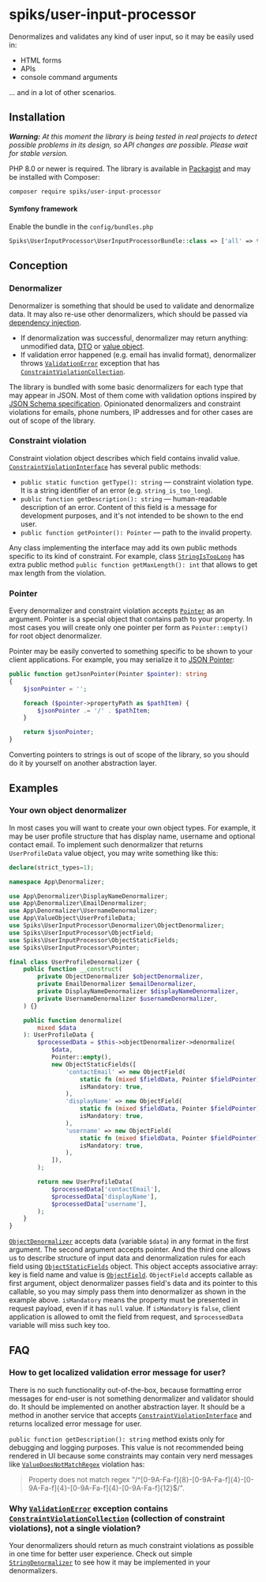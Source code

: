# spiks/user-input-processor

Denormalizes and validates any kind of user input, so it may be easily used in:

- HTML forms
- APIs
- console command arguments

... and in a lot of other scenarios.

## Installation

_**Warning:** At this moment the library is being tested in real projects to detect possible problems in its design, so API changes are possible. Please wait for stable version._

PHP 8.0 or newer is required. The library is available in [Packagist](https://packagist.org/packages/spiks/user-input-processor) and may be installed with Composer:

```console
composer require spiks/user-input-processor
```

#### Symfony framework

Enable the bundle in the `config/bundles.php`

```php
Spiks\UserInputProcessor\UserInputProcessorBundle::class => ['all' => true],
```

## Conception

### Denormalizer

Denormalizer is something that should be used to validate and denormalize data. It may also re-use other denormalizers, which should be passed via [dependency injection](https://en.wikipedia.org/wiki/Dependency_injection).

- If denormalization was successful, denormalizer may return anything: unmodified data, [DTO](https://en.wikipedia.org/wiki/Data_transfer_object) or [value object](https://en.wikipedia.org/wiki/Value_object).
- If validation error happened (e.g. email has invalid format), denormalizer throws [`ValidationError`](src/Exception/ValidationError.php) exception that has [`ConstraintViolationCollection`](src/ConstraintViolation/ConstraintViolationCollection.php).

The library is bundled with some basic denormalizers for each type that may appear in JSON. Most of them come with validation options inspired by [JSON Schema specification](https://json-schema.org/specification.html). Opinionated denormalizers and constraint violations for emails, phone numbers, IP addresses and for other cases are out of scope of the library.

### Constraint violation

Constraint violation object describes which field contains invalid value. [`ConstraintViolationInterface`](src/ConstraintViolation/ConstraintViolationInterface.php) has several public methods:

- `public static function getType(): string` — constraint violation type. It is a string identifier of an error (e.g. `string_is_too_long`).
- `public function getDescription(): string` — human-readable description of an error. Content of this field is a message for development purposes, and it's not intended to be shown to the end user.
- `public function getPointer(): Pointer` — path to the invalid property.

Any class implementing the interface may add its own public methods specific to its kind of constraint. For example, class [`StringIsTooLong`](src/ConstraintViolation/StringIsTooLong.php) has extra public method `public function getMaxLength(): int` that allows to get max length from the violation.

### Pointer

Every denormalizer and constraint violation accepts [`Pointer`](src/Pointer.php) as an argument. Pointer is a special object that contains path to your property. In most cases you will create only one pointer per form as `Pointer::empty()` for root object denormalizer.

Pointer may be easily converted to something specific to be shown to your client applications. For example, you may serialize it to [JSON Pointer](https://tools.ietf.org/html/rfc6901):

```php
public function getJsonPointer(Pointer $pointer): string
{
    $jsonPointer = '';

    foreach ($pointer->propertyPath as $pathItem) {
        $jsonPointer .= '/' . $pathItem;
    }

    return $jsonPointer;
}
```

Converting pointers to strings is out of scope of the library, so you should do it by yourself on another abstraction layer.

## Examples

### Your own object denormalizer

In most cases you will want to create your own object types. For example, it may be user profile structure that has display name, username and optional contact email. To implement such denormalizer that returns `UserProfileData` value object, you may write something like this:

```php
declare(strict_types=1);

namespace App\Denormalizer;

use App\Denormalizer\DisplayNameDenormalizer;
use App\Denormalizer\EmailDenormalizer;
use App\Denormalizer\UsernameDenormalizer;
use App\ValueObject\UserProfileData;
use Spiks\UserInputProcessor\Denormalizer\ObjectDenormalizer;
use Spiks\UserInputProcessor\ObjectField;
use Spiks\UserInputProcessor\ObjectStaticFields;
use Spiks\UserInputProcessor\Pointer;

final class UserProfileDenormalizer {
    public function __construct(
        private ObjectDenormalizer $objectDenormalizer,
        private EmailDenormalizer $emailDenormalizer,
        private DisplayNameDenormalizer $displayNameDenormalizer,
        private UsernameDenormalizer $usernameDenormalizer,
    ) {}

    public function denormalize(
        mixed $data
    ): UserProfileData {
        $processedData = $this->objectDenormalizer->denormalize(
            $data,
            Pointer::empty(),
            new ObjectStaticFields([
                'contactEmail' => new ObjectField(
                    static fn (mixed $fieldData, Pointer $fieldPointer) => $this->emailDenormalizer->denormalize($fieldData, $fieldPointer),
                    isMandatory: true,
                ),
                'displayName' => new ObjectField(
                    static fn (mixed $fieldData, Pointer $fieldPointer) => $this->displayNameDenormalizer->denormalize($fieldData, $fieldPointer),
                    isMandatory: true,
                ),
                'username' => new ObjectField(
                    static fn (mixed $fieldData, Pointer $fieldPointer) => $this->usernameDenormalizer->denormalize($fieldData, $fieldPointer),
                    isMandatory: true,
                ),
            ]),
        );

        return new UserProfileData(
            $processedData['contactEmail'],
            $processedData['displayName'],
            $processedData['username'],
        );
    }
}
```

[`ObjectDenormalizer`](src/Denormalizer/ObjectDenormalizer.php) accepts data (variable `$data`) in any format in the first argument. The second argument accepts pointer. And the third one allows us to describe structure of input data and denormalization rules for each field using [`ObjectStaticFields`](src/ObjectStaticFields.php) object. This object accepts associative array: key is field name and value is [`ObjectField`](src/ObjectField.php). `ObjectField` accepts callable as first argument, object denormalizer passes field's data and its pointer to this callable, so you may simply pass them into denormalizer as shown in the example above. `isMandatory` means the property must be presented in request payload, even if it has `null` value. If `isMandatory` is `false`, client application is allowed to omit the field from request, and `$processedData` variable will miss such key too.

## FAQ

### How to get localized validation error message for user?

There is no such functionality out-of-the-box, because formatting error messages for end-user is not something denormalizer and validator should do. It should be implemented on another abstraction layer. It should be a method in another service that accepts [`ConstraintViolationInterface`](src/ConstraintViolation/ConstraintViolationInterface.php) and returns localized error message for user.

`public function getDescription(): string` method exists only for debugging and logging purposes. This value is not recommended being rendered in UI because some constraints may contain very nerd messages like [`ValueDoesNotMatchRegex`](src/ConstraintViolation/ValueDoesNotMatchRegex.php) violation has:

> Property does not match regex "/^[0-9A-Fa-f]{8}-[0-9A-Fa-f]{4}-[0-9A-Fa-f]{4}-[0-9A-Fa-f]{4}-[0-9A-Fa-f]{12}$/".

### Why [`ValidationError`](src/Exception/ValidationError.php) exception contains [`ConstraintViolationCollection`](src/ConstraintViolation/ConstraintViolationCollection.php) (collection of constraint violations), not a single violation?

Your denormalizers should return as much constraint violations as possible in one time for better user experience. Check out simple [`StringDenormalizer`](src/Denormalizer/StringDenormalizer.php) to see how it may be implemented in your denormalizers.
